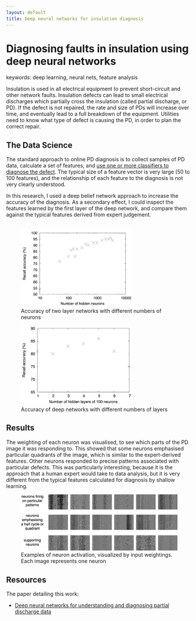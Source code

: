 ```yaml
---
layout: default
title: Deep neural networks for insulation diagnosis
---
```


# Diagnosing faults in insulation using deep neural networks

<div class="keywords">
keywords: deep learning, neural nets, feature analysis
</div>

Insulation is used in all electrical equipment to prevent short-circuit and
other network faults. Insulation defects can lead to small electrical
discharges which partially cross the insulation (called partial discharge,
or PD). If the defect is not repaired, the rate and size of PDs will
increase over time, and eventually lead to a full breakdown of the
equipment. Utilities need to know what type of defect is causing the PD, in
order to plan the correct repair.

## The Data Science

The standard approach to online PD diagnosis is to collect samples of PD
data, calculate a set of features, and [use one or more classifiers to
diagnose the defect][evcomb]. The typical size of a feature vector is very
large (50 to 100 features), and the relationship of each feature to the
diagnosis is not very clearly understood.

[evcomb]:   http://strathprints.strath.ac.uk/11785/

In this research, I used a deep belief network approach to increase the
accuracy of the diagnosis. As a secondary effect, I could inspect the
features learned by the first layer of the deep network, and compare them
against the typical features derived from expert judgement.

<div style="float: left">
<figure>
<img src="/portfolio/assets/numneurons.png" alt="Recall accuracy of two layer networks with different numbers of neurons" width="300px">
<figcaption>Accuracy of two layer networks with different numbers of neurons</figcaption>
</figure>
</div>

<div style="float: auto">
<figure>
<img src="/portfolio/assets/numlayers.png" alt="Recall accuracy of deep networks with different numbers of layers" width="300px">
<figcaption>Accuracy of deep networks with different numbers of layers</figcaption>
</figure>
</div>


## Results

The weighting of each neuron was visualised, to see which parts of the PD
image it was responding to. This showed that some neurons emphasised
particular quadrants of the image, which is similar to the expert-derived
features. Other neurons responded to precise patterns associated with
particular defects. This was particularly interesting, because it is the
approach that a human expert would take to data analysis, but it is very
different from the typical features calculated for diagnosis by shallow
learning.

<figure>
<img src="/portfolio/assets/neuronpics.png" alt="Examples of neuron activation, visualized by input weightings. Each image represents one neuron">
<figcaption>Examples of neuron activation, visualized by input weightings. Each image represents one neuron</figcaption>
</figure>

## Resources

The paper detailing this work:

- [Deep neural networks for understanding and diagnosing partial discharge data][conf]

[conf]:     http://strathprints.strath.ac.uk/53898/

